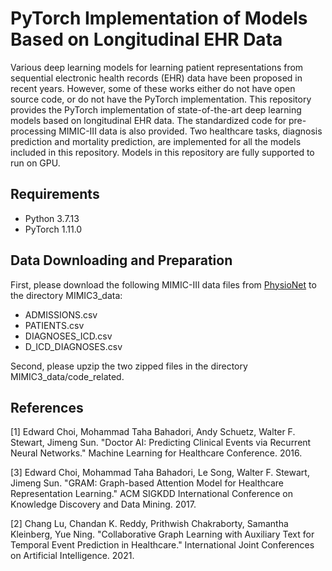 # PyTorch Implementation of Models Based on Longitudinal EHR Data
Various deep learning models for learning patient representations from sequential electronic health records (EHR) data have been proposed in recent years. However, some of these works either do not have open source code, or do not have the PyTorch implementation. This repository provides the PyTorch implementation of state-of-the-art deep learning models based on longitudinal EHR data. The standardized code for pre-processing MIMIC-III data is also provided. Two healthcare tasks, diagnosis prediction and mortality prediction, are implemented for all the models included in this repository. Models in this repository are fully supported to run on GPU.

## Requirements
- Python 3.7.13
- PyTorch 1.11.0

## Data Downloading and Preparation
First, please download the following MIMIC-III data files from [PhysioNet](https://physionet.org/content/mimiciii/1.4/) to the directory MIMIC3_data:
- ADMISSIONS.csv
- PATIENTS.csv
- DIAGNOSES_ICD.csv
- D_ICD_DIAGNOSES.csv

Second, please upzip the two zipped files in the directory MIMIC3_data/code_related.

## References
[1] Edward Choi, Mohammad Taha Bahadori, Andy Schuetz, Walter F. Stewart, Jimeng Sun. "Doctor AI: Predicting Clinical Events via Recurrent Neural Networks." Machine Learning for Healthcare Conference. 2016.

[3] Edward Choi, Mohammad Taha Bahadori, Le Song, Walter F. Stewart, Jimeng Sun. "GRAM: Graph-based Attention Model for Healthcare Representation Learning." ACM SIGKDD International Conference on Knowledge Discovery and Data Mining. 2017.

[2] Chang Lu, Chandan K. Reddy, Prithwish Chakraborty, Samantha Kleinberg, Yue Ning. "Collaborative Graph Learning with Auxiliary Text for Temporal Event Prediction in Healthcare." International Joint Conferences on Artificial Intelligence. 2021.
